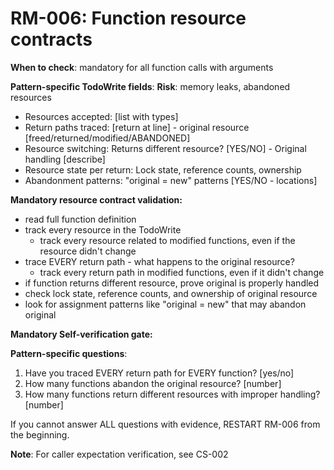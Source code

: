 # RM-006: Function resource contracts

**When to check**: mandatory for all function calls with arguments

**Pattern-specific TodoWrite fields**:
**Risk**: memory leaks, abandoned resources


- Resources accepted: [list with types]
- Return paths traced: [return at line] - original resource [freed/returned/modified/ABANDONED]
- Resource switching: Returns different resource? [YES/NO] - Original handling [describe]
- Resource state per return: Lock state, reference counts, ownership
- Abandonment patterns: "original = new" patterns [YES/NO - locations]

**Mandatory resource contract validation:**
- read full function definition
- track every resource in the TodoWrite
  - track every resource related to modified functions, even if the resource didn't change
- trace EVERY return path - what happens to the original resource?
  - track every return path in modified functions, even if it didn't change
- if function returns different resource, prove original is properly handled
- check lock state, reference counts, and ownership of original resource
- look for assignment patterns like "original = new" that may abandon original

**Mandatory Self-verification gate:**

**Pattern-specific questions**:
  1. Have you traced EVERY return path for EVERY function? [yes/no]
  2. How many functions abandon the original resource? [number]
  3. How many functions return different resources with improper handling? [number]

If you cannot answer ALL questions with evidence, RESTART RM-006 from the beginning.

**Note**: For caller expectation verification, see CS-002
